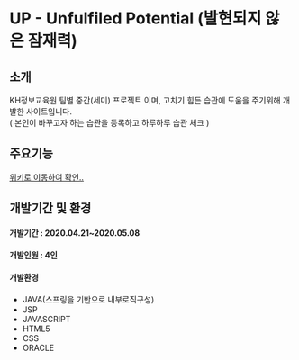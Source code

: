# UP - Unfulfiled Potential (발현되지 않은 잠재력)<br>
## 소개<br>
KH정보교육원 팀별 중간(세미) 프로젝트 이며, 고치기 힘든 습관에 도움을 주기위해 개발한 사이트입니다.<br>
( 본인이 바꾸고자 하는 습관을 등록하고 하루하루 습관 체크  )
## 주요기능<br>
 [위키로 이동하여 확인..](https://github.com/wjdkdtn7233/SemiProject_UP/wiki)<br>
## 개발기간 및 환경<br>
#### 개발기간 : 2020.04.21~2020.05.08<br>
#### 개발인원 : 4인<br>
#### 개발환경<br>
  * JAVA(스프링을 기반으로 내부로직구성)<br>
  * JSP<br>
  * JAVASCRIPT<br>
  * HTML5<br>
  * CSS<br>
  * ORACLE<br>
  

